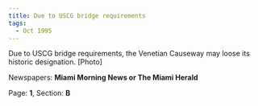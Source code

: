 ```yaml
---  
title: Due to USCG bridge requirements  
tags:  
  - Oct 1995  
---  
```

  
Due to USCG bridge requirements, the Venetian Causeway may loose its historic designation. [Photo]  
  
Newspapers: **Miami Morning News or The Miami Herald**  
  
Page: **1**, Section: **B** 
